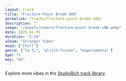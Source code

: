 ```yaml
---
layout: track
title: "Fracture Point Break S06"
permalink: /tracks/fracture-point-break-s06/
description: ""
image: "/assets/covers/fracture-point-break-s06.webp"
date: 2025-01-01
duration: "2:19"
album: "Stranger Vibes"
mood: ["Chill"]
genre: ["lo-fi", "glitch-fusion", "experimental"]
bpm: 75
key: "Eb"
---
```


Explore more vibes in the [StudioRich track library](/tracks/).
